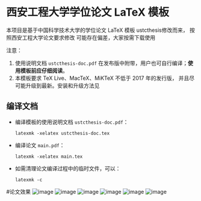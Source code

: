 # 西安工程大学学位论文 LaTeX 模板


本项目是基于中国科学技术大学的学位论文 LaTeX 模板 ustcthesis修改而来，
按照西安工程大学论文要求修改
可能存在偏差，大家按需下载使用

注意：
1. 使用说明文档 `ustcthesis-doc.pdf` 在发布版中附带，用户也可自行编译；**使用模板前应仔细阅读**。
2. 本模板要求 TeX Live、MacTeX、MiKTeX 不低于 2017 年的发行版，
并且尽可能升级到最新。安装和升级方法见

## 编译文档

- 编译模板的使用说明文档 `ustcthesis-doc.pdf`：
   ```
   latexmk -xelatex ustcthesis-doc.tex
   ```
- 编译论文 `main.pdf`：
   ```
   latexmk -xelatex main.tex
   ```
- 如需清理论文编译过程中的临时文件，可以：
   ```
   latexmk -c
   ```
#论文效果
![image](https://github.com/oceanzhang2014/personal/tree/main/fig/1.png)
![image](https://github.com/oceanzhang2014/personal/tree/main/fig/2.png)
![image](https://github.com/oceanzhang2014/personal/tree/main/fig/3.png)
![image](https://github.com/oceanzhang2014/personal/tree/main/fig/4.png)
![image](https://github.com/oceanzhang2014/personal/tree/main/fig/5.png)
![image](https://github.com/oceanzhang2014/personal/tree/main/fig/6.png)